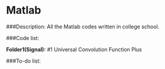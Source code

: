 # Matlab

###Description:
All the Matlab codes written in college school.

###Code list:

**Folder1(Signal):**
\#1 Universal Convolution Function Plus


###To-do list:

